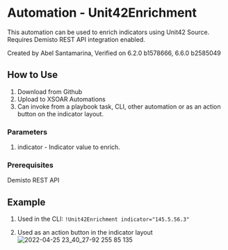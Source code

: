 # Automation - Unit42Enrichment
This automation can be used to enrich indicators using Unit42 Source. 
Requires Demisto REST API integration enabled.  

Created by Abel Santamarina, Verified on 6.2.0 b1578666, 6.6.0 b2585049

  ## How to Use
  1. Download from Github
  2. Upload to XSOAR Automations
  3. Can invoke from a playbook task, CLI, other automation or as an action button on the indicator layout.  

  ### Parameters
  1. indicator - Indicator value to enrich. 
  
  ### Prerequisites
  Demisto REST API
    
  ## Example   
  1. Used in the CLI:
  `!Unit42Enrichment indicator="145.5.56.3"`
    
  2. Used as an action button in the indicator layout
  ![2022-04-25 23_40_27-92 255 85 135](https://user-images.githubusercontent.com/89417559/165372440-96eecc01-eeb2-4d1b-9b15-2ee1910b85ce.png)
